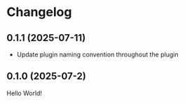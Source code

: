 # Changelog

## 0.1.1 (2025-07-11)

* Update plugin naming convention throughout the plugin 

## 0.1.0 (2025-07-2)

Hello World!